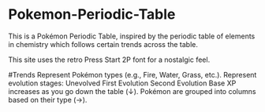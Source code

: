 # Pokemon-Periodic-Table
This is a Pokémon Periodic Table, inspired by the periodic table of elements in chemistry which follows certain trends across the table. 

This site uses the retro Press Start 2P font for a nostalgic feel.

#Trends
Represent Pokémon types (e.g., Fire, Water, Grass, etc.).
Represent evolution stages:
Unevolved
First Evolution
Second Evolution
Base XP increases as you go down the table (↓).
Pokémon are grouped into columns based on their type (→).

